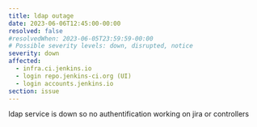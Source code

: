 ```yaml
---
title: ldap outage
date: 2023-06-06T12:45:00-00:00
resolved: false
#resolvedWhen: 2023-06-05T23:59:59-00:00
# Possible severity levels: down, disrupted, notice
severity: down
affected:
  - infra.ci.jenkins.io
  - login repo.jenkins-ci.org (UI)
  - login accounts.jenkins.io
section: issue
---
```


ldap service is down so no authentification working on jira or controllers
